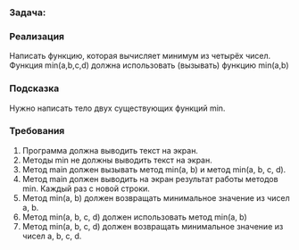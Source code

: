 ### Задача:

### Реализация
Написать функцию, которая вычисляет минимум из четырёх чисел.
Функция min(a,b,c,d) должна использовать (вызывать) функцию min(a,b)

### Подсказка
Нужно написать тело двух существующих функций min.

### Требования

1. Программа должна выводить текст на экран.
2. Методы min не должны выводить текст на экран.
3. Метод main должен вызывать метод min(a, b) и метод min(a, b, c, d).
4. Метод main должен выводить на экран результат работы методов min. Каждый раз с новой строки.
5. Метод min(a, b) должен возвращать минимальное значение из чисел a, b.
6. Метод min(a, b, c, d) должен использовать метод min(a, b)
7. Метод min(a, b, c, d) должен возвращать минимальное значение из чисел a, b, c, d.
